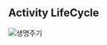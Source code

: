 ## Activity LifeCycle
![생명주기](https://user-images.githubusercontent.com/84521065/158197826-4eae5330-e05b-4bd1-9a46-65e462c4a1c7.png)
